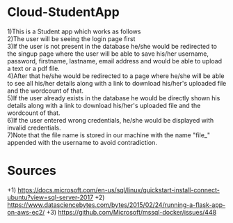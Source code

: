 # Cloud-StudentApp
1)This is a Student app which works as follows <br>
2)The user will be seeing the login page first <br>
3)If the user is not present in the database he/she would be redirected to the singup page where the user will be able to save his/her username, password, firstname, lastname, email address and would be able to upload a text or a pdf file.<br>
4)After that he/she would be redirected to a page where he/she will be able to see all his/her details along with a link to download his/her's uploaded file and the wordcount of that.<br>
5)If the user already exists in the database he would be directly shown his details along with a link to download his/her's uploaded file and the wordcount of that. <br>
6)If the user entered wrong credentials, he/she would be displayed with invalid credentials. <br>
7)Note that the file name is stored in our machine with the name "file_" appended with the username to avoid contradiction.<br>

# Sources
+1) https://docs.microsoft.com/en-us/sql/linux/quickstart-install-connect-ubuntu?view=sql-server-2017 
+2) https://www.datasciencebytes.com/bytes/2015/02/24/running-a-flask-app-on-aws-ec2/
+3) https://github.com/Microsoft/mssql-docker/issues/448






